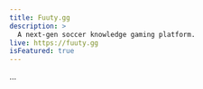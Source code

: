 ```yaml
---
title: Fuuty.gg
description: >
  A next-gen soccer knowledge gaming platform.
live: https://fuuty.gg
isFeatured: true
---
```


...